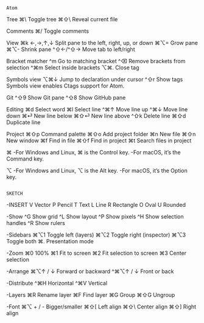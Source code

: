                                                                                Atom


Tree
⌘\	Toggle tree
⌘⇧\	Reveal current file


Comments
⌘/	Toggle comments


View
⌘k ←,→,↑,↓	Split pane to the left, right, up, or down
⌘⌥=	Grow pane
⌘⌥-	Shrink pane
^⇧←/^⇧→	Move tab to left/right


Bracket matcher
^m	Go to matching bracket
^⌫	Remove brackets from selection
^⌘m	Select inside brackets
⌥⌘.	Close tag


Symbols view
⌥⌘↓	Jump to declaration under cursor
^⇧r	Show tags
Symbols view enables Ctags support for Atom.


Git
^⇧9	Show Git pane
^⇧8	Show GitHub pane


Editing
⌘d	Select word
⌘l	Select line
^⌘↑	Move line up
^⌘↓	Move line down
⌘⏎	New line below
⌘⇧⏎	New line above
^⇧k	Delete line
⌘⇧d	Duplicate line


Project
⌘⇧p	Command palette
⌘⇧o	Add project folder
⌘n	New file
⌘⇧n	New window
⌘f	Find in file
⌘⇧f	Find in project
⌘t	Search files in project


⌘
-For Windows and Linux, ⌘ is the Control key.
-For macOS, it’s the Command key.

⌥
-For Windows and Linux, ⌥ is the Alt key.
-For macOS, it’s the Option key.



                                                                         SKETCH
                                                                         
                                                                         
-INSERT
V	Vector
P	Pencil
T	Text
L	Line
R	Rectangle
O	Oval
U	Rounded


-Show
^G	Show grid
^L	Show layout
^P	Show pixels
^H	Show selection handles
^R	Show rulers


-Sidebars
⌘⌥1	Toggle left (layers)
⌘⌥2	Toggle right (inspector)
⌘⌥3	Toggle both
⌘.	Presentation mode


-Zoom
⌘0	100%
⌘1	Fit to screen
⌘2	Fit selection to screen
⌘3	Center selection


-Arrange
⌘⌥↑ / ↓	Forward or backward
^⌘⌥↑ / ↓	Front or back


-Distribute
^⌘H	Horizontal
^⌘V	Vertical


-Layers
⌘R	Rename layer
⌘F	Find layer
⌘G	Group
⌘⇧G	Ungroup


-Font
⌘⌥ + / -	Bigger/smaller
⌘⇧[	Left align
⌘⇧\	Center align
⌘⇧]	Right align                                                                         
